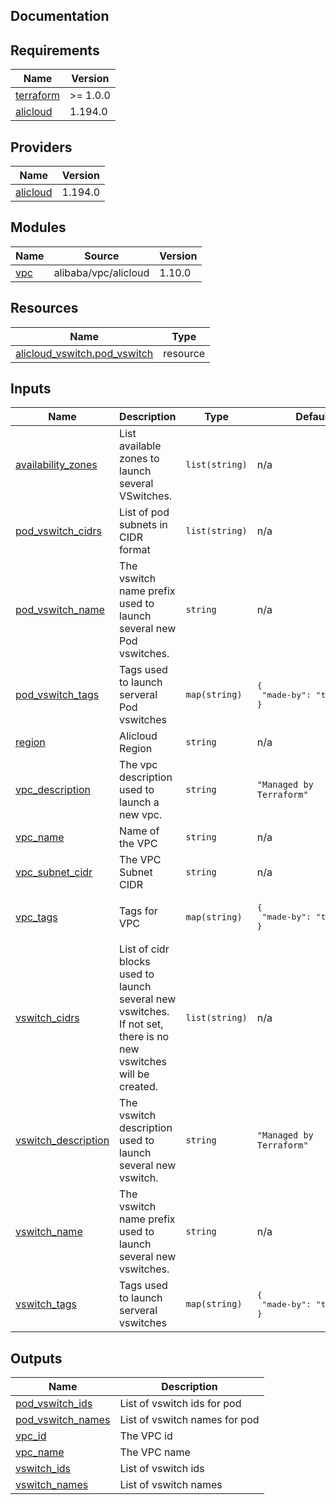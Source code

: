 ## Documentation

<!-- BEGINNING OF PRE-COMMIT-TERRAFORM DOCS HOOK -->

## Requirements

| Name                                                                     | Version  |
| ------------------------------------------------------------------------ | -------- |
| <a name="requirement_terraform"></a> [terraform](#requirement_terraform) | >= 1.0.0 |
| <a name="requirement_alicloud"></a> [alicloud](#requirement_alicloud)    | 1.194.0  |

## Providers

| Name                                                            | Version |
| --------------------------------------------------------------- | ------- |
| <a name="provider_alicloud"></a> [alicloud](#provider_alicloud) | 1.194.0 |

## Modules

| Name                                         | Source               | Version |
| -------------------------------------------- | -------------------- | ------- |
| <a name="module_vpc"></a> [vpc](#module_vpc) | alibaba/vpc/alicloud | 1.10.0  |

## Resources

| Name                                                                                                                   | Type     |
| ---------------------------------------------------------------------------------------------------------------------- | -------- |
| [alicloud_vswitch.pod_vswitch](https://registry.terraform.io/providers/aliyun/alicloud/1.194.0/docs/resources/vswitch) | resource |

## Inputs

| Name                                                                                        | Description                                                                                                      | Type           | Default                                      | Required |
| ------------------------------------------------------------------------------------------- | ---------------------------------------------------------------------------------------------------------------- | -------------- | -------------------------------------------- | :------: |
| <a name="input_availability_zones"></a> [availability\_zones](#input_availability_zones)    | List available zones to launch several VSwitches.                                                                | `list(string)` | n/a                                          |   yes    |
| <a name="input_pod_vswitch_cidrs"></a> [pod\_vswitch\_cidrs](#input_pod_vswitch_cidrs)      | List of pod subnets in CIDR format                                                                               | `list(string)` | n/a                                          |   yes    |
| <a name="input_pod_vswitch_name"></a> [pod\_vswitch\_name](#input_pod_vswitch_name)         | The vswitch name prefix used to launch several new Pod vswitches.                                                | `string`       | n/a                                          |   yes    |
| <a name="input_pod_vswitch_tags"></a> [pod\_vswitch\_tags](#input_pod_vswitch_tags)         | Tags used to launch serveral Pod vswitches                                                                       | `map(string)`  | <pre>{<br> "made-by": "terraform"<br>}</pre> |    no    |
| <a name="input_region"></a> [region](#input_region)                                         | Alicloud Region                                                                                                  | `string`       | n/a                                          |   yes    |
| <a name="input_vpc_description"></a> [vpc\_description](#input_vpc_description)             | The vpc description used to launch a new vpc.                                                                    | `string`       | `"Managed by Terraform"`                     |    no    |
| <a name="input_vpc_name"></a> [vpc\_name](#input_vpc_name)                                  | Name of the VPC                                                                                                  | `string`       | n/a                                          |   yes    |
| <a name="input_vpc_subnet_cidr"></a> [vpc\_subnet\_cidr](#input_vpc_subnet_cidr)            | The VPC Subnet CIDR                                                                                              | `string`       | n/a                                          |   yes    |
| <a name="input_vpc_tags"></a> [vpc\_tags](#input_vpc_tags)                                  | Tags for VPC                                                                                                     | `map(string)`  | <pre>{<br> "made-by": "terraform"<br>}</pre> |    no    |
| <a name="input_vswitch_cidrs"></a> [vswitch\_cidrs](#input_vswitch_cidrs)                   | List of cidr blocks used to launch several new vswitches. If not set, there is no new vswitches will be created. | `list(string)` | n/a                                          |   yes    |
| <a name="input_vswitch_description"></a> [vswitch\_description](#input_vswitch_description) | The vswitch description used to launch several new vswitch.                                                      | `string`       | `"Managed by Terraform"`                     |    no    |
| <a name="input_vswitch_name"></a> [vswitch\_name](#input_vswitch_name)                      | The vswitch name prefix used to launch several new vswitches.                                                    | `string`       | n/a                                          |   yes    |
| <a name="input_vswitch_tags"></a> [vswitch\_tags](#input_vswitch_tags)                      | Tags used to launch serveral vswitches                                                                           | `map(string)`  | <pre>{<br> "made-by": "terraform"<br>}</pre> |    no    |

## Outputs

| Name                                                                                     | Description                   |
| ---------------------------------------------------------------------------------------- | ----------------------------- |
| <a name="output_pod_vswitch_ids"></a> [pod\_vswitch\_ids](#output_pod_vswitch_ids)       | List of vswitch ids for pod   |
| <a name="output_pod_vswitch_names"></a> [pod\_vswitch\_names](#output_pod_vswitch_names) | List of vswitch names for pod |
| <a name="output_vpc_id"></a> [vpc\_id](#output_vpc_id)                                   | The VPC id                    |
| <a name="output_vpc_name"></a> [vpc\_name](#output_vpc_name)                             | The VPC name                  |
| <a name="output_vswitch_ids"></a> [vswitch\_ids](#output_vswitch_ids)                    | List of vswitch ids           |
| <a name="output_vswitch_names"></a> [vswitch\_names](#output_vswitch_names)              | List of vswitch names         |

<!-- END OF PRE-COMMIT-TERRAFORM DOCS HOOK -->
